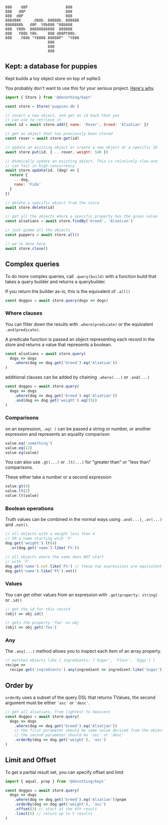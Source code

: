 ```
888    d8P                 888    
888   d8P                  888    
888  d8P                   888    
888d88K     .d88b. 88888b. 888888 
8888888b   d8P  Y8b888 "88b888    
888  Y88b  88888888888  888888    
888   Y88b Y8b.    888 d88PY88b.  
888    Y88b "Y8888 88888P"  "Y888 
                   888            
                   888            
                   888
```

## Kept: a database for puppies

Kept builds a toy object store on top of sqlite3.

You probably don't want to use this for your serious project. [Here's why](./doc/Why-not.md).

```javascript
import { Store } from '@donothing/kept'

const store = Store('puppies.db')

// insert a new object, and get an id back that you
// can use to retrieve it
const id = await store.add({ name: 'Rover', breed: 'Alsatian' })

// get an object that has previously been stored
const rover = await store.get(id)

// update an existing object or create a new object at a specific ID
await store.put(id, { ...rover, weight: 540 })

// Atomically update an existing object. This is relatively slow and
// can fail in high-concurrency.
await store.update(id, (dog) => {
  return {
    ...dog,
    name: 'Fido'
  }
})

// delete a specific object from the store
await store.delete(id)

// get all the objects where a specific property has the given value
const alsatians = await store.findBy('breed', 'Alsatian')

// just gimme all the objects
const puppers = await store.all()

// we're done here
await store.close()
```

## Complex queries

To do more complex queries, call `.query(build)` with a function build
that takes a query builder and returns a querybuilder.

If you return the builder as-is, this is the equivalent of `.all()`

```js
const doggos = await store.query(dogs => dogs)
```

### Where clauses

You can filter down the results with `.where(predicate)` or the
equivalent `.and(predicate)`.

A predicate function is passed an object representing each record in the store
and returns a value that represents a boolean.

```js
const alsatians = await store.query(
  dogs => dogs
    .where(dog => dog.get('breed').eq('Alsatian'))
)
```

additional clauses can be added by chaining `.where(...)` or `.and(...)`

```js
const doggos = await store.query(
  dogs => dogs
    .where(dog => dog.get('breed').eq('Alsatian'))
    .and(dog => dog.get('weight').eq(35))
)
```

### Comparisons

on an expression, `.eq( )` can be passed a string or number, or another expression
and represents an equality comparison

```js
value.eq('something')
value.eq(12)
value.eq(value)
```

You can also use `.gt(...)` or `.lt(...)` for "greater than" or "less than" comparisons.

These either take a number or a second expression

```js
value.gt(4)
value.lt(2)
value.lt(value)
```

### Boolean operations

Truth values can be combined in the normal ways using
`.and(...)`, `.or(...)` and `.not()`.

```js
// all objects with a weight less than 4
// OR a name starting wtih 'F'
dog.get('weight').lt(4)
  .or(dog.get('name').like('F%'))

// all objects where the name does NOT start
// with 'F'
dog.get('name').not.like('F%') // these two expressions are equivalent
dog.get('name').like('F%').not()
```

### Values

You can get other values from an expression with `.get(property: string)` or `.id()`

```js
// get the id for this record
(obj) => obj.id()

// gets the property 'foo' on obj
(obj) => obj.get('foo')
```

### Any

The `.any(...)` method allows you to inspect each item
of an array property.

```js
// matches objects like { ingredients: ['Sugar', 'Flour', 'Eggs'] }
recipe =>
  recipe.get('ingredients').any(ingredient => ingredient.like('Sugar'))
```

## Order by

`orderBy` uses a subset of the query DSL that returns TValues, the second argument must
be either `'asc'` or `'desc'`.

```js
// get all alsatians, from lightest to heaviest
const doggos = await store.query(
  dogs => dogs
    .where(dog => dog.get('breed').eq('Alsatian'))
    // the first parameter should be some value derived from the object
    // the second parameter should be 'asc' or 'desc'
    .orderBy(dog => dog.get('weight'), 'asc')
)
```

## Limit and Offset

To get a partial result set, you can specify offset and limit

```js
import { equal, prop } from '@donothing/kept'

const doggos = await store.query(
  dogs => dogs
    .where(dog => dog.get('breed').eq('Alsatian'))pnpm 
    .orderBy(dog => dog.get('weight'), 'asc')
    .offset(3) // start at the 4th result
    .limit(5) // return up to 5 results
)
```